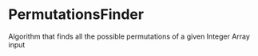 # PermutationsFinder
Algorithm that finds all the possible permutations of a given Integer Array input
